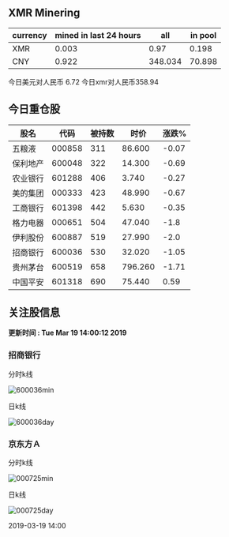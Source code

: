 ## XMR Minering

|currency|mined in last 24 hours|all|in pool|
|---|---|---|---|
|XMR|0.003|0.97|0.198|
|CNY|0.922|348.034|70.898|

今日美元对人民币 6.72	今日xmr对人民币358.94


## 今日重仓股 

|股名|代码|被持数|时价|涨跌%|
|---|---|---|---|---|
|五粮液|000858|311|86.600|-0.07|
|保利地产|600048|322|14.300|-0.69|
|农业银行|601288|406|3.740|-0.27|
|美的集团|000333|423|48.990|-0.67|
|工商银行|601398|442|5.630|-0.35|
|格力电器|000651|504|47.040|-1.8|
|伊利股份|600887|519|27.990|-2.0|
|招商银行|600036|530|32.020|-1.05|
|贵州茅台|600519|658|796.260|-1.71|
|中国平安|601318|690|75.440|0.59|

## 关注股信息
**更新时间 : Tue Mar 19 14:00:12 2019**
### 招商银行 
分时k线

![600036min](http://image.sinajs.cn/newchart/min/n/sh600036.gif)

日k线

![600036day](http://image.sinajs.cn/newchart/daily/n/sh600036.gif)

### 京东方Ａ 
分时k线

![000725min](http://image.sinajs.cn/newchart/min/n/sz000725.gif)

日k线

![000725day](http://image.sinajs.cn/newchart/daily/n/sz000725.gif)

2019-03-19 14:00